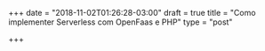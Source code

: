 +++
date = "2018-11-02T01:26:28-03:00"
draft = true
title = "Como implementer Serverless com OpenFaas e PHP"
type = "post"

+++
